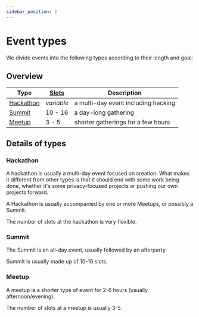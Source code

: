 ```yaml
---
sidebar_position: 2
---
```


# Event types

We divide events into the following types according to their length and goal:

## Overview

| Type | [Slots](/events#slots) | Description |
| --- | --- | --- |
| [Hackathon](#hackathon) | *variable* | a multi-day event including hacking |
| [Summit](#summit) | 10 - 16 | a day-long gathering |
| [Meetup](#meetup) | 3 - 5 | shorter gatherings for a few hours |

## Details of types
### Hackathon

A hackathon is usually a multi-day event focused on creation. What makes it different from other types is that it should end with some work being done, whether it's some privacy-focused projects or pushing our own projects forward.

A Hackathon is usually accompanied by one or more Meetups, or possibly a Summit.

The number of slots at the hackathon is very flexible.

### Summit

The Summit is an all-day event, usually followed by an afterparty.

Summit is usually made up of 10-16 slots.

### Meetup

A meetup is a shorter type of event for 2-6 hours (usually afternoon/evening).

The number of slots at a meetup is usually 3-5.